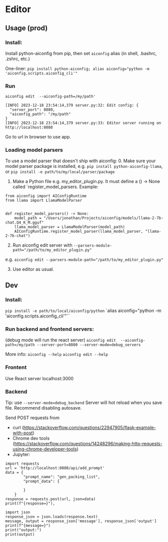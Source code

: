 # Editor

## Usage (prod)

### Install:

Install python-aiconfig from pip, then set `aiconfig` alias (in shell, .bashrc, .zshrc, etc.)

One-liner:
`pip install python-aiconfig; alias aiconfig="python -m 'aiconfig.scripts.aiconfig_cli'"`

### Run

`aiconfig edit  --aiconfig-path=/my/path'`

```
[INFO] 2023-12-18 23:54:14,379 server.py:32: Edit config: {
  "server_port": 8080,
  "aiconfig_path": "/my/path"
}
[INFO] 2023-12-18 23:54:14,379 server.py:33: Editor server running on http://localhost:8080
```

Go to url in browser to use app.

### Loading model parsers

To use a model parser that doesn't ship with aiconfig: 0. Make sure your model parser package is installed, e.g.
`pip install python-aiconfig-llama`, or
`pip install -e path/to/my/local/parser/package`

1. Make a Python file e.g. my_editor_plugin.py. It must define a () -> None called `register_model_parsers.
   Example:

```
from aiconfig import AIConfigRuntime
from llama import LlamaModelParser


def register_model_parsers() -> None:
    model_path = "/Users/jonathan/Projects/aiconfig/models/llama-2-7b-chat.Q4_K_M.gguf"
    llama_model_parser = LlamaModelParser(model_path)
    AIConfigRuntime.register_model_parser(llama_model_parser, "llama-2-7b-chat")
```

2. Run aiconfig edit server with `--parsers-module-path="/path/to/my_editor_plugin.py"`

e.g. `aiconfig edit --parsers-module-path="/path/to/my_editor_plugin.py"`

3. Use editor as usual.

## Dev

### Install:

`pip install -e path/to/local/aiconfig/python`
`alias aiconfig="python -m 'aiconfig.scripts.aiconfig_cli'"``

### Run backend and frontend servers:

(debug mode will run the react server)
`aiconfig edit  --aiconfig-path=/my/path --server-port=8080 --server-mode=debug_servers`

More info:
`aiconfig --help`
`aiconfig edit --help`

### Frontent

Use React server localhost:3000

### Backend

Tip: use `--server-mode=debug_backend`
Server will hot reload when you save file. Recommend disabling autosave.

Send POST requests from

- curl (https://stackoverflow.com/questions/22947905/flask-example-with-post)
- Chrome dev tools (https://stackoverflow.com/questions/14248296/making-http-requests-using-chrome-developer-tools)
- Jupyter:

```
import requests
url = 'http://localhost:8080/api/add_prompt'
data = {
        "prompt_name": "gen_packing_list",
        "prompt_data": {

        }
    }
response = requests.post(url, json=data)
print(f"{response=}"),

import json
response_json = json.loads(response.text)
message, output = response_json['message'], response_json['output']
print(f"{message=}")
print("output:")
print(output)
```
